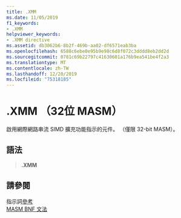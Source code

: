 ```yaml
---
title: .XMM
ms.date: 11/05/2019
f1_keywords:
- .XMM
helpviewer_keywords:
- .XMM directive
ms.assetid: db3062b6-8b2f-469b-aa02-df6571eab3ba
ms.openlocfilehash: 6588c6ebe0e95b9e98c6d8f072c3dddd8eb2dd2d
ms.sourcegitcommit: 0781c69b22797c41630601a176b9ea541be4f2a3
ms.translationtype: MT
ms.contentlocale: zh-TW
ms.lasthandoff: 12/20/2019
ms.locfileid: "75318185"
---
```

# <a name="xmm-32-bit-masm"></a>.XMM （32位 MASM）

啟用網際網路串流 SIMD 擴充功能指示的元件。 （僅限 32-bit MASM）。

## <a name="syntax"></a>語法

> **.XMM**

## <a name="see-also"></a>請參閱

指示詞[參考](directives-reference.md)\
[MASM BNF 文法](masm-bnf-grammar.md)
